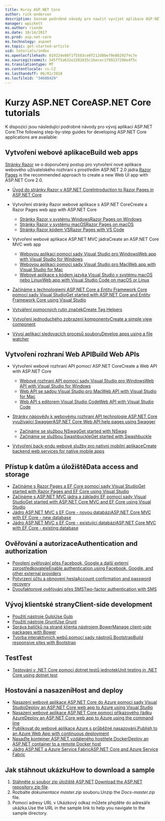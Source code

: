 ```yaml
---
title: Kurzy ASP.NET Core
author: rick-anderson
description: Seznam podrobné návody pro naučit vyvíjet aplikace ASP.NET Core.
manager: wpickett
ms.author: riande
ms.date: 10/14/2017
ms.prod: asp.net-core
ms.technology: aspnet
ms.topic: get-started-article
uid: tutorials/index
ms.openlocfilehash: 019224e86f1f5583ce0f212d8be70e8829274c7e
ms.sourcegitcommit: 545ff5a632e2281035c1becec1f99137298e4f5c
ms.translationtype: MT
ms.contentlocale: cs-CZ
ms.lasthandoff: 06/01/2018
ms.locfileid: "34688429"
---
```

# <a name="aspnet-core-tutorials"></a><span data-ttu-id="06c4a-103">Kurzy ASP.NET Core</span><span class="sxs-lookup"><span data-stu-id="06c4a-103">ASP.NET Core tutorials</span></span>

<span data-ttu-id="06c4a-104">K dispozici jsou následující podrobné návody pro vývoj aplikací ASP.NET Core:</span><span class="sxs-lookup"><span data-stu-id="06c4a-104">The following step-by-step guides for developing ASP.NET Core applications are available:</span></span>

## <a name="build-web-apps"></a><span data-ttu-id="06c4a-105">Vytvoření webové aplikace</span><span class="sxs-lookup"><span data-stu-id="06c4a-105">Build web apps</span></span>

<span data-ttu-id="06c4a-106">[Stránky Razor](xref:mvc/razor-pages/index) se o doporučený postup pro vytvoření nové aplikace webového uživatelského rozhraní s prostředím ASP.NET 2.0 jádra.</span><span class="sxs-lookup"><span data-stu-id="06c4a-106">[Razor Pages](xref:mvc/razor-pages/index) is the recommended approach to create a new Web UI app with ASP.NET Core 2.0.</span></span>

* [<span data-ttu-id="06c4a-107">Úvod do stránky Razor v ASP.NET Core</span><span class="sxs-lookup"><span data-stu-id="06c4a-107">Introduction to Razor Pages in ASP.NET Core</span></span>](xref:mvc/razor-pages/index)
* <span data-ttu-id="06c4a-108">Vytvoření stránky Razor webové aplikace s ASP.NET Core</span><span class="sxs-lookup"><span data-stu-id="06c4a-108">Create a Razor Pages web app with ASP.NET Core</span></span>

   * [<span data-ttu-id="06c4a-109">Stránky Razor v systému Windows</span><span class="sxs-lookup"><span data-stu-id="06c4a-109">Razor Pages on Windows</span></span>](xref:tutorials/razor-pages/index)
   * [<span data-ttu-id="06c4a-110">Stránky Razor v systému macOS</span><span class="sxs-lookup"><span data-stu-id="06c4a-110">Razor Pages on macOS</span></span>](xref:tutorials/razor-pages-mac/index)
   * [<span data-ttu-id="06c4a-111">Stránky Razor kódem VS</span><span class="sxs-lookup"><span data-stu-id="06c4a-111">Razor Pages with VS Code</span></span>](xref:tutorials/razor-pages-vsc/index)  

* <span data-ttu-id="06c4a-112">Vytvoření webové aplikace ASP.NET MVC jádra</span><span class="sxs-lookup"><span data-stu-id="06c4a-112">Create an ASP.NET Core MVC web app</span></span>

   * [<span data-ttu-id="06c4a-113">Webovou aplikaci pomocí sady Visual Studio pro Windows</span><span class="sxs-lookup"><span data-stu-id="06c4a-113">Web app with Visual Studio for Windows</span></span>](xref:tutorials/first-mvc-app/index)
   * [<span data-ttu-id="06c4a-114">Webovou aplikaci pomocí sady Visual Studio pro Mac</span><span class="sxs-lookup"><span data-stu-id="06c4a-114">Web app with Visual Studio for Mac</span></span>](xref:tutorials/first-mvc-app-mac/index)
   * [<span data-ttu-id="06c4a-115">Webové aplikace s kódem jazyka Visual Studio v systému macOS nebo Linux</span><span class="sxs-lookup"><span data-stu-id="06c4a-115">Web app with Visual Studio Code on macOS or Linux</span></span>](xref:tutorials/first-mvc-app-xplat/index)

* [<span data-ttu-id="06c4a-116">Začínáme s technologiemi ASP.NET Core a Entity Framework Core pomocí sady Visual Studio</span><span class="sxs-lookup"><span data-stu-id="06c4a-116">Get started with ASP.NET Core and Entity Framework Core using Visual Studio</span></span>](xref:data/ef-mvc/index)
* [<span data-ttu-id="06c4a-117">Vytváření pomocných rutin značek</span><span class="sxs-lookup"><span data-stu-id="06c4a-117">Create Tag Helpers</span></span>](xref:mvc/views/tag-helpers/authoring)
* [<span data-ttu-id="06c4a-118">Vytvoření jednoduchého zobrazení komponenty</span><span class="sxs-lookup"><span data-stu-id="06c4a-118">Create a simple view component</span></span>](xref:mvc/views/view-components#walkthrough-creating-a-simple-view-component)
* [<span data-ttu-id="06c4a-119">Vývoj aplikací sledovacích procesů souboru</span><span class="sxs-lookup"><span data-stu-id="06c4a-119">Develop apps using a file watcher</span></span>](xref:tutorials/dotnet-watch)

## <a name="build-web-apis"></a><span data-ttu-id="06c4a-120">Vytvoření rozhraní Web API</span><span class="sxs-lookup"><span data-stu-id="06c4a-120">Build Web APIs</span></span>
* <span data-ttu-id="06c4a-121">Vytvoření webové rozhraní API pomocí ASP.NET Core</span><span class="sxs-lookup"><span data-stu-id="06c4a-121">Create a Web API with ASP.NET Core</span></span>

  * [<span data-ttu-id="06c4a-122">Webové rozhraní API pomocí sady Visual Studio pro Windows</span><span class="sxs-lookup"><span data-stu-id="06c4a-122">Web API with Visual Studio for Windows</span></span>](xref:tutorials/first-web-api)
  * [<span data-ttu-id="06c4a-123">Web API se sadou Visual Studio pro Mac</span><span class="sxs-lookup"><span data-stu-id="06c4a-123">Web API with Visual Studio for Mac</span></span>](xref:tutorials/first-web-api-mac)
  * [<span data-ttu-id="06c4a-124">Web API s editorem Visual Studio Code</span><span class="sxs-lookup"><span data-stu-id="06c4a-124">Web API with Visual Studio Code</span></span>](xref:tutorials/web-api-vsc)

* [<span data-ttu-id="06c4a-125">Stránky nápovědy k webovému rozhraní API technologie ASP.NET Core využívající Swagger</span><span class="sxs-lookup"><span data-stu-id="06c4a-125">ASP.NET Core Web API help pages using Swagger</span></span>](xref:tutorials/web-api-help-pages-using-swagger)
  * [<span data-ttu-id="06c4a-126">Začínáme se službou NSwag</span><span class="sxs-lookup"><span data-stu-id="06c4a-126">Get started with NSwag</span></span>](xref:tutorials/get-started-with-nswag)
  * [<span data-ttu-id="06c4a-127">Začínáme se službou Swashbuckle</span><span class="sxs-lookup"><span data-stu-id="06c4a-127">Get started with Swashbuckle</span></span>](xref:tutorials/get-started-with-swashbuckle)

* [<span data-ttu-id="06c4a-128">Vytvoření back-endu webové služby pro nativní mobilní aplikace</span><span class="sxs-lookup"><span data-stu-id="06c4a-128">Create backend web services for native mobile apps</span></span>](xref:mobile/native-mobile-backend)

## <a name="data-access-and-storage"></a><span data-ttu-id="06c4a-129">Přístup k datům a úložiště</span><span class="sxs-lookup"><span data-stu-id="06c4a-129">Data access and storage</span></span>
* [<span data-ttu-id="06c4a-130">Začínáme s Razor Pages a EF Core pomocí sady Visual Studio</span><span class="sxs-lookup"><span data-stu-id="06c4a-130">Get started with Razor Pages and EF Core using Visual Studio</span></span>](xref:data/ef-rp/intro)
* [<span data-ttu-id="06c4a-131">Začínáme s ASP.NET MVC jádra a základní EF pomocí sady Visual Studio</span><span class="sxs-lookup"><span data-stu-id="06c4a-131">Get started with ASP.NET Core MVC and EF Core using Visual Studio</span></span>](xref:data/ef-mvc/index)
* [<span data-ttu-id="06c4a-132">Jádro ASP.NET MVC s EF Core - novou databázi</span><span class="sxs-lookup"><span data-stu-id="06c4a-132">ASP.NET Core MVC with EF Core - new database</span></span>](/ef/core/get-started/aspnetcore/new-db)
* [<span data-ttu-id="06c4a-133">Jádro ASP.NET MVC s EF Core - existující databázi</span><span class="sxs-lookup"><span data-stu-id="06c4a-133">ASP.NET Core MVC with EF Core - existing database</span></span>](/ef/core/get-started/aspnetcore/existing-db)

## <a name="authentication-and-authorization"></a><span data-ttu-id="06c4a-134">Ověřování a autorizace</span><span class="sxs-lookup"><span data-stu-id="06c4a-134">Authentication and authorization</span></span>
* [<span data-ttu-id="06c4a-135">Povolení ověřování přes Facebook, Google a další externí zprostředkovatele</span><span class="sxs-lookup"><span data-stu-id="06c4a-135">Enable authentication using Facebook, Google, and other external providers</span></span>](xref:security/authentication/social/index)
* [<span data-ttu-id="06c4a-136">Potvrzení účtu a obnovení hesla</span><span class="sxs-lookup"><span data-stu-id="06c4a-136">Account confirmation and password recovery</span></span>](xref:security/authentication/accconfirm)
* [<span data-ttu-id="06c4a-137">Dvoufaktorové ověřování přes SMS</span><span class="sxs-lookup"><span data-stu-id="06c4a-137">Two-factor authentication with SMS</span></span>](xref:security/authentication/2fa)

## <a name="client-side-development"></a><span data-ttu-id="06c4a-138">Vývoj klientské strany</span><span class="sxs-lookup"><span data-stu-id="06c4a-138">Client-side development</span></span>
* [<span data-ttu-id="06c4a-139">Použití nástroje Gulp</span><span class="sxs-lookup"><span data-stu-id="06c4a-139">Use Gulp</span></span>](xref:client-side/using-gulp)
* [<span data-ttu-id="06c4a-140">Použití nástroje Grunt</span><span class="sxs-lookup"><span data-stu-id="06c4a-140">Use Grunt</span></span>](xref:client-side/using-grunt)
* [<span data-ttu-id="06c4a-141">Správa balíčků na straně klienta nástrojem Bower</span><span class="sxs-lookup"><span data-stu-id="06c4a-141">Manage client-side packages with Bower</span></span>](xref:client-side/bower)
* [<span data-ttu-id="06c4a-142">Tvorba interaktivních webů pomocí sady nástrojů Bootstrap</span><span class="sxs-lookup"><span data-stu-id="06c4a-142">Build responsive sites with Bootstrap</span></span>](xref:client-side/bootstrap)

## <a name="test"></a><span data-ttu-id="06c4a-143">Test</span><span class="sxs-lookup"><span data-stu-id="06c4a-143">Test</span></span>
* [<span data-ttu-id="06c4a-144">Testování v .NET Core pomocí dotnet testů jednotek</span><span class="sxs-lookup"><span data-stu-id="06c4a-144">Unit testing in .NET Core using dotnet test</span></span>](/dotnet/articles/core/testing/unit-testing-with-dotnet-test)

## <a name="host-and-deploy"></a><span data-ttu-id="06c4a-145">Hostování a nasazení</span><span class="sxs-lookup"><span data-stu-id="06c4a-145">Host and deploy</span></span>
* [<span data-ttu-id="06c4a-146">Nasazení webové aplikace ASP.NET Core do Azure pomocí sady Visual Studio</span><span class="sxs-lookup"><span data-stu-id="06c4a-146">Deploy an ASP.NET Core web app to Azure using Visual Studio</span></span>](xref:tutorials/publish-to-azure-webapp-using-vs)
* [<span data-ttu-id="06c4a-147">Nasazení webové aplikace ASP.NET Core pomocí příkazového řádku Azure</span><span class="sxs-lookup"><span data-stu-id="06c4a-147">Deploy an ASP.NET Core web app to Azure using the command line</span></span>](xref:tutorials/publish-to-azure-webapp-using-cli)
* [<span data-ttu-id="06c4a-148">Publikovat do webové aplikace Azure s průběžné nasazování.</span><span class="sxs-lookup"><span data-stu-id="06c4a-148">Publish to an Azure Web App with continuous deployment</span></span>](xref:host-and-deploy/azure-apps/azure-continuous-deployment)
* [<span data-ttu-id="06c4a-149">Nasaďte kontejner ASP.NET vzdáleného hostitele Docker</span><span class="sxs-lookup"><span data-stu-id="06c4a-149">Deploy an ASP.NET container to a remote Docker host</span></span>](/azure/vs-azure-tools-docker-hosting-web-apps-in-docker)
* [<span data-ttu-id="06c4a-150">Jádro ASP.NET a Azure Service Fabric</span><span class="sxs-lookup"><span data-stu-id="06c4a-150">ASP.NET Core and Azure Service Fabric</span></span>](/azure/service-fabric/service-fabric-add-a-web-frontend)

<a name="download"></a> 
## <a name="how-to-download-a-sample"></a><span data-ttu-id="06c4a-151">Jak stáhnout ukázku</span><span class="sxs-lookup"><span data-stu-id="06c4a-151">How to download a sample</span></span>
1. <span data-ttu-id="06c4a-152">[Stáhněte si soubor zip úložiště ASP.NET](https://codeload.github.com/aspnet/Docs/zip/master).</span><span class="sxs-lookup"><span data-stu-id="06c4a-152">[Download the ASP.NET repository zip file](https://codeload.github.com/aspnet/Docs/zip/master).</span></span>
1. <span data-ttu-id="06c4a-153">Rozbalte *dokumentace master.zip* souboru.</span><span class="sxs-lookup"><span data-stu-id="06c4a-153">Unzip the *Docs-master.zip* file.</span></span>
1. <span data-ttu-id="06c4a-154">Pomocí adresy URL v Ukázkový odkaz můžete přejděte do adresáře ukázka.</span><span class="sxs-lookup"><span data-stu-id="06c4a-154">Use the URL in the sample link to help you navigate to the sample directory.</span></span> 
